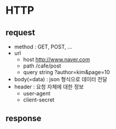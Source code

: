 # HTTP

## request

* method : GET, POST, ...
* url
    * host http://www.naver.com
    * path /cafe/post
    * query string ?author=kim&page=10
* body(=data) : json 형식으로 데이터 전달
* header : 요청 자체에 대한 정보
    * user-agent
    * client-secret

## response
